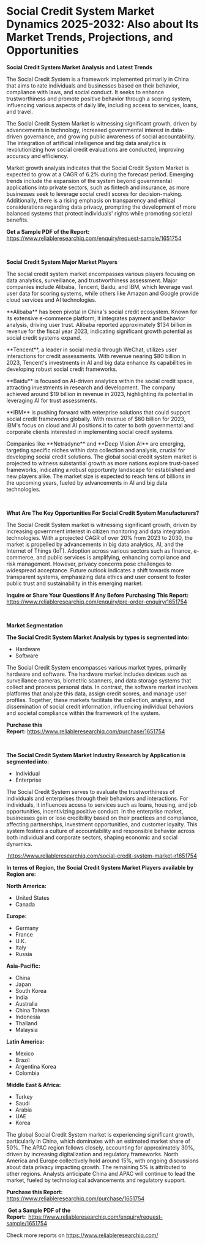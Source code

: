 <p><h1>Social Credit System Market Dynamics 2025-2032: Also about Its Market Trends, Projections, and Opportunities</h1></p><p><strong>Social Credit System Market Analysis and Latest Trends</strong></p>
<p><p>The Social Credit System is a framework implemented primarily in China that aims to rate individuals and businesses based on their behavior, compliance with laws, and social conduct. It seeks to enhance trustworthiness and promote positive behavior through a scoring system, influencing various aspects of daily life, including access to services, loans, and travel.</p><p>The Social Credit System Market is witnessing significant growth, driven by advancements in technology, increased governmental interest in data-driven governance, and growing public awareness of social accountability. The integration of artificial intelligence and big data analytics is revolutionizing how social credit evaluations are conducted, improving accuracy and efficiency.</p><p>Market growth analysis indicates that the Social Credit System Market is expected to grow at a CAGR of 6.2% during the forecast period. Emerging trends include the expansion of the system beyond governmental applications into private sectors, such as fintech and insurance, as more businesses seek to leverage social credit scores for decision-making. Additionally, there is a rising emphasis on transparency and ethical considerations regarding data privacy, prompting the development of more balanced systems that protect individuals' rights while promoting societal benefits.</p></p>
<p><strong>Get a Sample PDF of the Report:&nbsp;</strong> <a href="https://www.reliableresearchiq.com/enquiry/request-sample/1651754?utm_campaign=2246&utm_medium=2&utm_source=Github&utm_content=ia&utm_term=09032025&utm_id=social-credit-system">https://www.reliableresearchiq.com/enquiry/request-sample/1651754</a></p>
<p>&nbsp;</p>
<p><strong>Social Credit System Major Market Players</strong></p>
<p><p>The social credit system market encompasses various players focusing on data analytics, surveillance, and trustworthiness assessment. Major companies include Alibaba, Tencent, Baidu, and IBM, which leverage vast user data for scoring systems, while others like Amazon and Google provide cloud services and AI technologies.</p><p>**Alibaba** has been pivotal in China's social credit ecosystem. Known for its extensive e-commerce platform, it integrates payment and behavior analysis, driving user trust. Alibaba reported approximately $134 billion in revenue for the fiscal year 2023, indicating significant growth potential as social credit systems expand.</p><p>**Tencent**, a leader in social media through WeChat, utilizes user interactions for credit assessments. With revenue nearing $80 billion in 2023, Tencent's investments in AI and big data enhance its capabilities in developing robust social credit frameworks.</p><p>**Baidu** is focused on AI-driven analytics within the social credit space, attracting investments in research and development. The company achieved around $19 billion in revenue in 2023, highlighting its potential in leveraging AI for trust assessments.</p><p>**IBM** is pushing forward with enterprise solutions that could support social credit frameworks globally. With revenue of $60 billion for 2023, IBM's focus on cloud and AI positions it to cater to both governmental and corporate clients interested in implementing social credit systems.</p><p>Companies like **Netradyne** and **Deep Vision AI** are emerging, targeting specific niches within data collection and analysis, crucial for developing social credit solutions. The global social credit system market is projected to witness substantial growth as more nations explore trust-based frameworks, indicating a robust opportunity landscape for established and new players alike. The market size is expected to reach tens of billions in the upcoming years, fueled by advancements in AI and big data technologies.</p></p>
<p>&nbsp;</p>
<p><strong>What Are The Key Opportunities For Social Credit System Manufacturers?</strong></p>
<p><p>The Social Credit System market is witnessing significant growth, driven by increasing government interest in citizen monitoring and data integration technologies. With a projected CAGR of over 20% from 2023 to 2030, the market is propelled by advancements in big data analytics, AI, and the Internet of Things (IoT). Adoption across various sectors such as finance, e-commerce, and public services is amplifying, enhancing compliance and risk management. However, privacy concerns pose challenges to widespread acceptance. Future outlook indicates a shift towards more transparent systems, emphasizing data ethics and user consent to foster public trust and sustainability in this emerging market.</p></p>
<p><strong>Inquire or Share Your Questions If Any Before Purchasing This Report:</strong> <a href="https://www.reliableresearchiq.com/enquiry/pre-order-enquiry/1651754?utm_campaign=2246&utm_medium=2&utm_source=Github&utm_content=ia&utm_term=09032025&utm_id=social-credit-system">https://www.reliableresearchiq.com/enquiry/pre-order-enquiry/1651754</a></p>
<p>&nbsp;</p>
<p><strong>Market Segmentation</strong></p>
<p><strong>The Social Credit System Market Analysis by types is segmented into:</strong></p>
<p><ul><li>Hardware</li><li>Software</li></ul></p>
<p><p>The Social Credit System encompasses various market types, primarily hardware and software. The hardware market includes devices such as surveillance cameras, biometric scanners, and data storage systems that collect and process personal data. In contrast, the software market involves platforms that analyze this data, assign credit scores, and manage user profiles. Together, these markets facilitate the collection, analysis, and dissemination of social credit information, influencing individual behaviors and societal compliance within the framework of the system.</p></p>
<p><strong>Purchase this Report:&nbsp;</strong><a href="https://www.reliableresearchiq.com/purchase/1651754?utm_campaign=2246&utm_medium=2&utm_source=Github&utm_content=ia&utm_term=09032025&utm_id=social-credit-system">https://www.reliableresearchiq.com/purchase/1651754</a></p>
<p>&nbsp;</p>
<p><strong>The Social Credit System Market Industry Research by Application is segmented into:</strong></p>
<p><ul><li>Individual</li><li>Enterprise</li></ul></p>
<p><p>The Social Credit System serves to evaluate the trustworthiness of individuals and enterprises through their behaviors and interactions. For individuals, it influences access to services such as loans, housing, and job opportunities, incentivizing positive conduct. In the enterprise market, businesses gain or lose credibility based on their practices and compliance, affecting partnerships, investment opportunities, and customer loyalty. This system fosters a culture of accountability and responsible behavior across both individual and corporate sectors, shaping economic and social dynamics.</p></p>
<p><a href="https://www.reliableresearchiq.com/social-credit-system-market-r1651754?utm_campaign=2246&utm_medium=2&utm_source=Github&utm_content=ia&utm_term=09032025&utm_id=social-credit-system">&nbsp;https://www.reliableresearchiq.com/social-credit-system-market-r1651754</a></p>
<p><strong>In terms of Region, the Social Credit System Market Players available by Region are:</strong></p>
<p>
    <p> <strong> North America: </strong>
        <ul>
            <li>United States</li>
            <li>Canada</li>
        </ul>
        </p> 
    <p> <strong> Europe: </strong>
        <ul>
            <li>Germany</li>
            <li>France</li>
            <li>U.K.</li>
            <li>Italy</li>
            <li>Russia</li>
        </ul>
        </p> 
    <p> <strong> Asia-Pacific: </strong>
        <ul>
            <li>China</li>
            <li>Japan</li>
            <li>South Korea</li>
            <li>India</li>
            <li>Australia</li>
            <li>China Taiwan</li>
            <li>Indonesia</li>
            <li>Thailand</li>
            <li>Malaysia</li>
        </ul>
        </p> 
    <p> <strong> Latin America: </strong>
        <ul>
            <li>Mexico</li>
            <li>Brazil</li>
            <li>Argentina Korea</li>
            <li>Colombia</li>
        </ul>
        </p> 
    <p> <strong> Middle East & Africa: </strong>
        <ul>
            <li>Turkey</li>
            <li>Saudi</li>
            <li>Arabia</li>
            <li>UAE</li>
            <li>Korea</li>
        </ul>
    </p>
    </p>
<p><p>The global Social Credit System market is experiencing significant growth, particularly in China, which dominates with an estimated market share of 50%. The APAC region follows closely, accounting for approximately 30%, driven by increasing digitalization and regulatory frameworks. North America and Europe collectively hold around 15%, with ongoing discussions about data privacy impacting growth. The remaining 5% is attributed to other regions. Analysts anticipate China and APAC will continue to lead the market, fueled by technological advancements and regulatory support.</p></p>
<p><strong>Purchase this Report: </strong><a href="https://www.reliableresearchiq.com/purchase/1651754?utm_campaign=2246&utm_medium=2&utm_source=Github&utm_content=ia&utm_term=09032025&utm_id=social-credit-system">https://www.reliableresearchiq.com/purchase/1651754</a></p>
<p>&nbsp;<strong>Get a Sample PDF of the Report:&nbsp;&nbsp;</strong><a href="https://www.reliableresearchiq.com/enquiry/request-sample/1651754?utm_campaign=2246&utm_medium=2&utm_source=Github&utm_content=ia&utm_term=09032025&utm_id=social-credit-system">https://www.reliableresearchiq.com/enquiry/request-sample/1651754</a></p>
<p><strong></strong></p>
<p>Check more reports on <a href="https://www.reliableresearchiq.com/?utm_campaign=2246&utm_medium=2&utm_source=Github&utm_content=ia&utm_term=09032025&utm_id=social-credit-system">https://www.reliableresearchiq.com/</a></p>